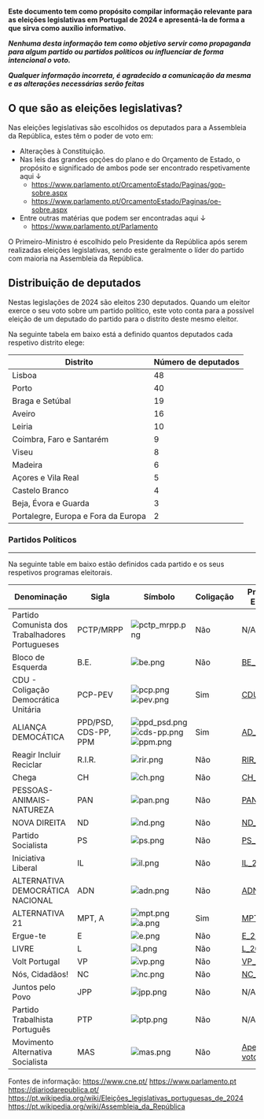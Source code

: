 **Este documento tem como propósito compilar informação relevante para as eleições legislativas em Portugal de 2024 e apresentá-la de forma a que sirva como auxílio informativo.**

***Nenhuma desta informação tem como objetivo servir como propaganda para algum partido ou partidos políticos ou influenciar de forma intencional o voto.***

***Qualquer informação incorreta, é agradecido a comunicação da mesma e as alterações necessárias serão feitas***

## O que são as eleições legislativas?

Nas eleições legislativas são escolhidos os deputados para a Assembleia da República, estes têm o poder de voto em:
- Alterações à Constituição.
- Nas leis das grandes opções do plano e do Orçamento de Estado, o propósito e significado de ambos pode ser encontrado respetivamente aqui ↓
	- https://www.parlamento.pt/OrcamentoEstado/Paginas/gop-sobre.aspx
	- https://www.parlamento.pt/OrcamentoEstado/Paginas/oe-sobre.aspx
- Entre outras matérias que podem ser encontradas aqui ↓ 
	- https://www.parlamento.pt/Parlamento

O Primeiro-Ministro é escolhido pelo Presidente da República após serem realizadas eleições legislativas, sendo este geralmente o líder do partido com maioria na Assembleia da República.

## Distribuição de deputados

Nestas legislações de 2024 são eleitos 230 deputados. Quando um eleitor exerce o seu voto sobre um partido político, este voto conta para a possível eleição de um deputado do partido para o distrito deste mesmo eleitor.

Na seguinte tabela em baixo está a definido quantos deputados cada respetivo distrito elege:

| Distrito                            | Número de deputados |
| ----------------------------------- | ------------------- |
| Lisboa                              | 48                  |
| Porto                               | 40                  |
| Braga e Setúbal                     | 19                  |
| Aveiro                              | 16                  |
| Leiria                              | 10                  |
| Coimbra, Faro e Santarém            | 9                   |
| Viseu                               | 8                   |
| Madeira                             | 6                   |
| Açores e Vila Real                  | 5                   |
| Castelo Branco                      | 4                   |
| Beja, Évora e Guarda                | 3                   |
| Portalegre, Europa e Fora da Europa | 2                   |

### Partidos Políticos
---
Na seguinte table em baixo estão definidos cada partido e os seus respetivos programas eleitorais.

| Denominação                                     | Sigla                | Símbolo                                                                                                    | Coligação | Programa Eleitoral                                                                                                                                               |
| ----------------------------------------------- | -------------------- | ---------------------------------------------------------------------------------------------------------- | --------- | ---------------------------------------------------------------------------------------------------------------------------------------------------------------- |
| Partido Comunista dos Trabalhadores Portugueses | PCTP/MRPP            | ![pctp_mrpp.png](Símbolos/pctp_mrpp.png)                                                                   | Não       | N/A                                                                                                                                                              |
| Bloco de Esquerda                               | B.E.                 | ![be.png](Símbolos/be.png)                                                                                 | Não       | [BE_2024](https://www.bloco.org/media/PROGRAMA_BLOCO_2024.pdf)                                                                                                   |
| CDU - Coligação Democrática Unitária            | PCP-PEV              | ![pcp.png](Símbolos/pcp.png) ![pev.png](Símbolos/pev.png)                                                  | Sim       | [CDU_2024](https://www.cdu.pt/assets/docs/programa_eleitoral_pcp_2024.pdf)                                                                                       |
| ALIANÇA DEMOCÁTICA                              | PPD/PSD, CDS-PP, PPM | ![ppd_psd.png](Símbolos/ppd_psd.png)<br>![cds-pp.png](Símbolos/cds-pp.png)<br>![ppm.png](Símbolos/ppm.png) | Sim       | [AD_2024](https://ad2024.pt/pdf/ad-programa-eleitoral.pdf)                                                                                                       |
| Reagir Incluir Reciclar                         | R.I.R.               | ![rir.png](Símbolos/rir.png)                                                                               | Não       | [RIR_2024](https://drive.google.com/file/d/1F0qJel3RcJQSrNvia1Fw6CQtMhfNqkZx/view)                                                                               |
| Chega                                           | CH                   | ![ch.png](Símbolos/ch.png)                                                                                 | Não       | [CH_2024](https://pub.portalchega.pt/programaeleitoral/)                                                                                                         |
| PESSOAS-ANIMAIS-NATUREZA                        | PAN                  | ![pan.png](Símbolos/pan.png)                                                                               | Não       | [PAN_2024](https://www.pan.com.pt/eleicoes/eleicoes-legislativas-2024/programa-eleitoral-do-pan/programa-eleitoral-completo/programa-eleitoral-completo-em-pdf/) |
| NOVA DIREITA                                    | ND                   | ![nd.png](Símbolos/nd.png)                                                                                 | Não       | [ND_2024](https://novadireita.pt/wp-content/uploads/2023/12/PrioridadesParaPortugal_NOVADIREITA_compressed-1.pdf)                                                |
| Partido Socialista                              | PS                   | ![ps.png](Símbolos/ps.png)                                                                                 | Não       | [PS_2024](https://ps.pt/wp-content/uploads/2024/02/PS-Portugal_Inteiro_2024-6.pdf)                                                                               |
| Iniciativa Liberal                              | IL                   | ![il.png](Símbolos/il.png)                                                                                 | Não       | [IL_2024.pdf](https://iniciativaliberal.pt/wp-content/uploads/2024/02/Por-um-Portugal-com-Futuro-Programa-Eleitoral-IL-2024.pdf)                                 |
| ALTERNATIVA DEMOCRÁTICA NACIONAL                | ADN                  | ![adn.png](Símbolos/adn.png)                                                                               | Não       | [ADN_2024](https://adn.com.pt/wp-content/uploads/2024/02/programa-ADN-2024-contrato-eleitoral.pdf)                                                               |
| ALTERNATIVA 21                                  | MPT, A               | ![mpt.png](Símbolos/mpt.png)<br>![a.png](Símbolos/a.png)                                                   | Sim       | [MPT.A_2024](https://www.alternativa21.pt/docs/Programa_Eleitoral_2024_Alternativa_21.pdf)                                                                       |
| Ergue-te                                        | E                    | ![e.png](Símbolos/e.png)                                                                                   | Não       | [E_2024](https://www.partidoergue-te.pt/programa-politico/)                                                                                                      |
| LIVRE                                           | L                    | ![l.png](Símbolos/l.png)                                                                                   | Não       | [L_2024](https://partidolivre.pt/wp-content/uploads/2024/02/Programa_LIVRE_2024_FINAL.pdf)                                                                       |
| Volt Portugal                                   | VP                   | ![vp.png](Símbolos/vp.png)                                                                                 | Não       | [VP_2024](https://voltportugal.org/storage/pdf/eleicoes/volt_programa_legislativas_2024.pdf)                                                                     |
| Nós, Cidadãos!                                  | NC                   | ![nc.png](Símbolos/nc.png)                                                                                 | Não       | [NC_2024](https://noscidadaos.pt/o-nos-cidadaos/programa-politico/)                                                                                              |
| Juntos pelo Povo                                | JPP                  | ![jpp.png](Símbolos/jpp.png)                                                                               | Não       | N/A                                                                                                                                                              |
| Partido Trabalhista Português                   | PTP                  | ![ptp.png](Símbolos/ptp.png)                                                                               | Não       | N/A                                                                                                                                                              |
| Movimento Alternativa Socialista                | MAS                  | ![mas.png](Símbolos/mas.png)                                                                               | Não       | [Apela ao voto no B.E](https://mas.org.pt/index.php/2024/03/01/o-mas-apela-ao-voto-no-bloco-de-esquerda/)                                                        |

Fontes de informação:
https://www.cne.pt/
https://www.parlamento.pt
https://diariodarepublica.pt/
https://pt.wikipedia.org/wiki/Eleições_legislativas_portuguesas_de_2024
https://pt.wikipedia.org/wiki/Assembleia_da_República

